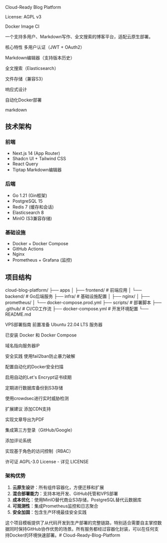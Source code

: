 Cloud-Ready Blog Platform

License: AGPL v3

Docker Image CI

一个支持多用户、Markdown写作、全文搜索的博客平台，适配云原生部署。

核心特性
多用户认证（JWT + OAuth2）

Markdown编辑器（支持版本历史）

全文搜索（Elasticsearch）

文件存储（兼容S3）

响应式设计

自动化Docker部署

markdown
## 技术架构
### 前端
- Next.js 14 (App Router)
- Shadcn UI + Tailwind CSS
- React Query
- Tiptap Markdown编辑器

### 后端
- Go 1.21 (Gin框架)
- PostgreSQL 15
- Redis 7 (缓存和会话)
- Elasticsearch 8
- MinIO (S3兼容存储)

### 基础设施
- Docker + Docker Compose
- GitHub Actions
- Nginx
- Prometheus + Grafana (监控)

## 项目结构
cloud-blog-platform/
├── apps
│ ├── frontend/ # 前端应用
│ └── backend/ # Go后端服务
├── infra/ # 基础设施配置
│ ├── nginx/
│ ├── prometheus/
│ └── docker-compose.prod.yml
├── scripts/ # 部署脚本
├── .github/ # CI/CD工作流
├── docker-compose.yml # 开发环境配置
└── README.md

VPS部署指南
前置准备
Ubuntu 22.04 LTS 服务器

已安装 Docker 和 Docker Compose

域名指向服务器IP

安全实践
使用fail2ban防止暴力破解

配置自动化的Docker安全扫描

启用自动的Let's Encrypt证书续期

定期进行数据库备份到S3存储

使用crowdsec进行实时威胁检测

扩展建议
添加CDN支持

实现文章导出为PDF

集成第三方登录（GitHub/Google）

添加评论系统

实现基于角色的访问控制（RBAC）

许可证
AGPL-3.0 License - 详见 LICENSE


### 架构优势
1. **云原生设计**：所有组件容器化，方便迁移和扩展
2. **混合部署能力**：支持本地开发、GitHub托管和VPS部署
3. **成本优化**：使用MinIO替代商业S3存储，PostgreSQL替代云数据库
4. **可观测性**：集成Prometheus监控和日志聚合
5. **安全加固**：包含生产环境最佳安全实践

这个项目模板提供了从代码开发到生产部署的完整链路，特别适合需要自主掌控数据同时保持GitHub协作优势的场景。所有服务都经过容器化封装，可以在任何支持Docker的环境快速部署。# Cloud-Ready-Blog-Platform
